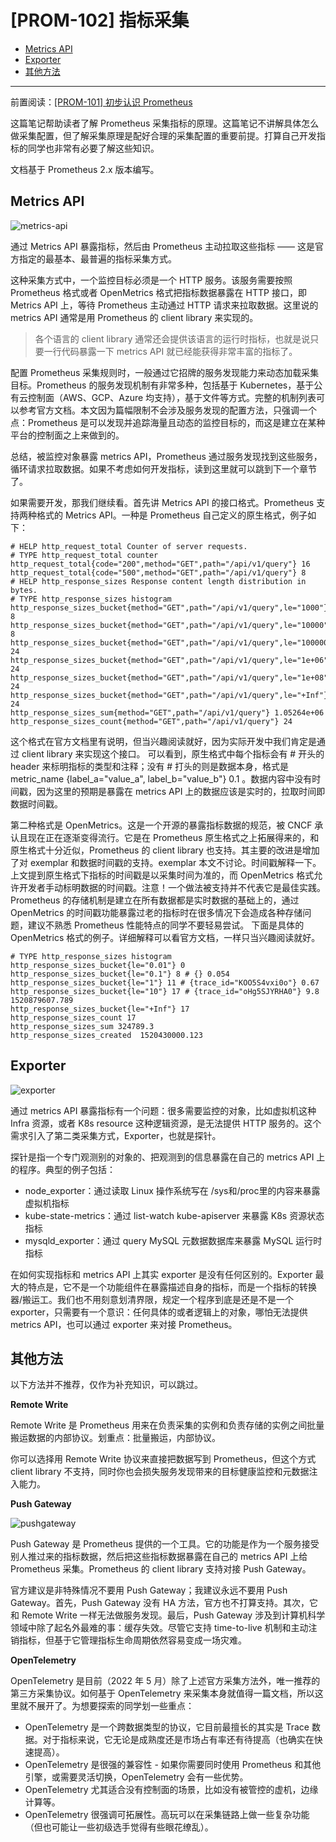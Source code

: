 # [PROM-102] 指标采集

<!-- START doctoc generated TOC please keep comment here to allow auto update -->
<!-- DON'T EDIT THIS SECTION, INSTEAD RE-RUN doctoc TO UPDATE -->


- [Metrics API](#metrics-api)
- [Exporter](#exporter)
- [其他方法](#%E5%85%B6%E4%BB%96%E6%96%B9%E6%B3%95)

<!-- END doctoc generated TOC please keep comment here to allow auto update -->

---

前置阅读：[[PROM-101] 初步认识 Prometheus](https://github.com/lichuan0620/k8s-sre-learning-notes/blob/master/prometheus/PROM-101.md)

这篇笔记帮助读者了解 Prometheus 采集指标的原理。这篇笔记不讲解具体怎么做采集配置，但了解采集原理是配好合理的采集配置的重要前提。打算自己开发指标的同学也非常有必要了解这些知识。

文档基于 Prometheus 2.x 版本编写。

## Metrics API

![metrics-api](images/prom-102-metrics-api.jpeg)

通过 Metrics API 暴露指标，然后由 Prometheus 主动拉取这些指标 —— 这是官方指定的最基本、最普遍的指标采集方式。

这种采集方式中，一个监控目标必须是一个 HTTP 服务。该服务需要按照 Prometheus 格式或者 OpenMetrics 格式把指标数据暴露在 HTTP 接口，即 Metrics API 上，等待 Prometheus 主动通过 HTTP 请求来拉取数据。这里说的 metrics API 通常是用 Prometheus 的 client library 来实现的。

> 各个语言的 client library 通常还会提供该语言的运行时指标，也就是说只要一行代码暴露一下 metrics API 就已经能获得非常丰富的指标了。

配置 Prometheus 采集规则时，一般通过它招牌的服务发现能力来动态加载采集目标。Prometheus 的服务发现机制有非常多种，包括基于 Kubernetes，基于公有云控制面（AWS、GCP、Azure 均支持），基于文件等方式。完整的机制列表可以参考官方文档。本文因为篇幅限制不会涉及服务发现的配置方法，只强调一个点：Prometheus 是可以发现并追踪海量且动态的监控目标的，而这是建立在某种平台的控制面之上来做到的。

总结，被监控对象暴露 metrics API，Prometheus 通过服务发现找到这些服务，循环请求拉取数据。如果不考虑如何开发指标，读到这里就可以跳到下一个章节了。

如果需要开发，那我们继续看。首先讲 Metrics API 的接口格式。Prometheus 支持两种格式的 Metrics API。一种是 Prometheus 自己定义的原生格式，例子如下：

```
# HELP http_request_total Counter of server requests.
# TYPE http_request_total counter
http_request_total{code="200",method="GET",path="/api/v1/query"} 16
http_request_total{code="500",method="GET",path="/api/v1/query"} 8
# HELP http_response_sizes Response content length distribution in bytes.
# TYPE http_response_sizes histogram
http_response_sizes_bucket{method="GET",path="/api/v1/query",le="1000"} 8
http_response_sizes_bucket{method="GET",path="/api/v1/query",le="10000"} 8
http_response_sizes_bucket{method="GET",path="/api/v1/query",le="100000"} 24
http_response_sizes_bucket{method="GET",path="/api/v1/query",le="1e+06"} 24
http_response_sizes_bucket{method="GET",path="/api/v1/query",le="1e+08"} 24
http_response_sizes_bucket{method="GET",path="/api/v1/query",le="+Inf"} 24
http_response_sizes_sum{method="GET",path="/api/v1/query"} 1.05264e+06
http_response_sizes_count{method="GET",path="/api/v1/query"} 24
```

这个格式在官方文档里有说明，但当兴趣阅读就好，因为实际开发中我们肯定是通过 client library 来实现这个接口。
可以看到，原生格式中每个指标会有 # 开头的 header 来标明指标的类型和注释；没有 # 打头的则是数据本身，格式是 metric_name {label_a="value_a", label_b="value_b"} 0.1 。数据内容中没有时间戳，因为这里的预期是暴露在 metrics API 上的数据应该是实时的，拉取时间即数据时间戳。

第二种格式是 OpenMetrics。这是一个开源的暴露指标数据的规范，被 CNCF 承认且现在正在逐渐变得流行。它是在 Prometheus 原生格式之上拓展得来的，和原生格式十分近似，Prometheus 的 client library 也支持。其主要的改进是增加了对 exemplar 和数据时间戳的支持。exemplar 本文不讨论。时间戳解释一下。上文提到原生格式下指标的时间戳是以采集时间为准的，而 OpenMetrics 格式允许开发者手动标明数据的时间戳。注意！一个做法被支持并不代表它是最佳实践。Prometheus 的存储机制是建立在所有数据都是实时数据的基础上的，通过 OpenMetrics 的时间戳功能暴露过老的指标时在很多情况下会造成各种存储问题，建议不熟悉 Prometheus 性能特点的同学不要轻易尝试。
下面是具体的 OpenMetrics 格式的例子。详细解释可以看官方文档，一样只当兴趣阅读就好。

```
# TYPE http_response_sizes histogram
http_response_sizes_bucket{le="0.01"} 0
http_response_sizes_bucket{le="0.1"} 8 # {} 0.054
http_response_sizes_bucket{le="1"} 11 # {trace_id="KOO5S4vxi0o"} 0.67
http_response_sizes_bucket{le="10"} 17 # {trace_id="oHg5SJYRHA0"} 9.8 1520879607.789
http_response_sizes_bucket{le="+Inf"} 17
http_response_sizes_count 17
http_response_sizes_sum 324789.3
http_response_sizes_created  1520430000.123
```

## Exporter

![exporter](images/prom-102-exporter.jpeg)

通过 metrics API 暴露指标有一个问题：很多需要监控的对象，比如虚拟机这种 Infra 资源，或者 K8s resource 这种逻辑资源，是无法提供 HTTP 服务的。这个需求引入了第二类采集方式，Exporter，也就是探针。

探针是指一个专门观测别的对象的、把观测到的信息暴露在自己的 metrics API 上的程序。典型的例子包括：

- node_exporter：通过读取 Linux 操作系统写在 /sys和/proc里的内容来暴露虚拟机指标
- kube-state-metrics：通过 list-watch kube-apiserver 来暴露 K8s 资源状态指标
- mysqld_exporter：通过 query MySQL 元数据数据库来暴露 MySQL 运行时指标
  
在如何实现指标和 metrics API 上其实 exporter 是没有任何区别的。Exporter 最大的特点是，它不是一个功能组件在暴露描述自身的指标，而是一个指标的转换器/搬运工。我们也不用刻意划清界限，规定一个程序到底是还是不是一个 exporter，只需要有一个意识：任何具体的或者逻辑上的对象，哪怕无法提供 metrics API，也可以通过 exporter 来对接 Prometheus。

## 其他方法
  
以下方法并不推荐，仅作为补充知识，可以跳过。

__Remote Write__

Remote Write 是 Prometheus 用来在负责采集的实例和负责存储的实例之间批量搬运数据的内部协议。划重点：批量搬运，内部协议。

你可以选择用 Remote Write 协议来直接把数据写到 Prometheus，但这个方式 client library 不支持，同时你也会损失服务发现带来的目标健康监控和元数据注入能力。

__Push Gateway__

![pushgateway](images/prom-102-pushgateway.jpeg)

Push Gateway 是 Prometheus 提供的一个工具。它的功能是作为一个服务接受别人推过来的指标数据，然后把这些指标数据暴露在自己的 metrics API 上给 Prometheus 采集。Prometheus 的 client library 支持对接 Push Gateway。

官方建议是非特殊情况不要用 Push Gateway；我建议永远不要用 Push Gateway。首先，Push Gateway 没有 HA 方法，官方也不打算支持。其次，它和 Remote Write 一样无法做服务发现。最后，Push Gateway 涉及到计算机科学领域中除了起名外最难的事：缓存失效。尽管它支持 time-to-live 机制和主动注销指标，但基于它管理指标生命周期依然容易变成一场灾难。

__OpenTelemetry__

OpenTelemetry 是目前（2022 年 5 月）除了上述官方采集方法外，唯一推荐的第三方采集协议。如何基于 OpenTelemetry 来采集本身就值得一篇文档，所以这里就不展开了。为想要探索的同学划一些重点：

- OpenTelemetry 是一个跨数据类型的协议，它目前最擅长的其实是 Trace 数据。对于指标来说，它无论是成熟度还是市场占有率还有待提高（也确实在快速提高）。
- OpenTelemetry 是很强的兼容性 - 如果你需要同时使用 Prometheus 和其他引擎，或需要灵活切换，OpenTelemetry 会有一些优势。
- OpenTelemetry 尤其适合没有控制面的场景，比如没有被管控的虚机，边缘计算等。
- OpenTelemetry 很强调可拓展性。高玩可以在采集链路上做一些复杂功能（但也可能让一些初级选手觉得有些眼花缭乱）。
